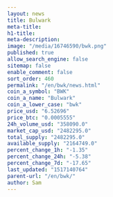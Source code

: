 ```yaml
---
layout: news
title: Bulwark
meta-title: 
h1-title: 
meta-description: 
image: "/media/16746590/bwk.png"
published: true
allow_search_engine: false
sitemap: false
enable_comment: false
sort_order: 460
permalink: "/en/bwk/news.html"
coin_a_symbol: "BWK"
coin_a_name: "Bulwark"
coin_a_lower_case: "bwk"
price_usd: "6.52696"
price_btc: "0.0005555"
24h_volume_usd: "358090.0"
market_cap_usd: "2482295.0"
total_supply: "2482295.0"
available_supply: "2164749.0"
percent_change_1h: "-1.35"
percent_change_24h: "-5.38"
percent_change_7d: "-17.65"
last_updated: "1517140764"
parent-url: "/en/bwk/"
author: Sam
---
```


